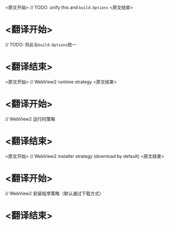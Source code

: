 
<原文开始>
// TODO: unify this and `build.Options`
<原文结束>

# <翻译开始>
// TODO: 将此与`build.Options`统一
# <翻译结束>


<原文开始>
// WebView2 runtime strategy
<原文结束>

# <翻译开始>
// WebView2 运行时策略
# <翻译结束>


<原文开始>
// WebView2 installer strategy (download by default)
<原文结束>

# <翻译开始>
// WebView2 安装程序策略（默认通过下载方式）
# <翻译结束>

